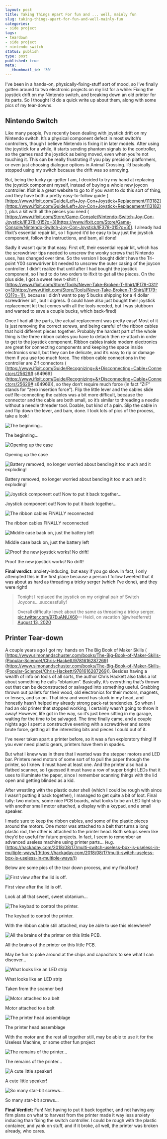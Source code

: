```yaml
---
layout: post
title: Taking Things Apart For fun and ... well, mainly fun
slug: taking-things-apart-for-fun-and-well-mainly-fun
categories:
- side project
tags:
- teardown
- side project
- nintendo switch
status: publish
type: post
published: true
meta:
  _thumbnail_id: '30'
---
```


I’ve been in a hands-on, physically-fixing-stuff sort of mood, so I’ve finally gotten around to two electronic projects on my list for a while: Fixing the joystick drift on my Nintendo switch, and breaking down an old printer for its parts. So I thought I’d do a quick write up about them, along with some pics of my tear-downs. 

## Nintendo Switch


Like many people, I’ve recently been dealing with joystick drift on my Nintendo switch. It’s a physical component defect in most switch’s controllers, though I believe Nintendo is fixing it in later models. After using the joystick for a while, it starts sending phantom signals to the controller, so the games read the joystick as being moved, even when you’re not touching it. This can be really frustrating if you play precision platformers, or even just choosing dialogue options in Animal Crossing. I’d basically stopped using my switch because the drift was so annoying.

But, being the lucky go-getter I am, I decided to try my hand at replacing the joystick component myself, instead of buying a whole new joycon controller. Ifixit is a great website to go to if you want to do this sort of thing, and they have both a pretty easy-to-follow guide (
[https://www.ifixit.com/Guide/Left+Joy-Con+Joystick+Replacement/113182](https://www.ifixit.com/Guide/Left+Joy-Con+Joystick+Replacement/113182) ), plus a kit with all the pieces you need (
[https://www.ifixit.com/Store/Game-Console/Nintendo-Switch-Joy-Con-Joystick/IF378-015?o=3](https://www.ifixit.com/Store/Game-Console/Nintendo-Switch-Joy-Con-Joystick/IF378-015?o=3)). I already had Ifixit’s essential repair kit, so I figured it’d be easy to buy just the joystick component, follow the instructions, and bam, all done!

Sadly it wasn’t 
quite that easy. First off, their essential repair kit, which has the screwdriver tips needed to unscrew the wonky screws that Nintendo uses, has changed over time. So the version I bought didn’t have the Tri-point Y00 screwdriver bit needed to unscrew the outer casing of the joycon controller. I didn’t realize that until after I had bought the joystick component, so I had to do two orders to ifixit to get all the pieces. On the plus side, I got a sweet new t-shirt (
[https://www.ifixit.com/Store/Tools/Never-Take-Broken-T-Shirt/IF179-031?o=1](https://www.ifixit.com/Store/Tools/Never-Take-Broken-T-Shirt/IF179-031?o=1)), because I didn’t want to pay 5 bucks shipping for a 4 dollar screwdriver bit , but I digress. (I could have also just bought their joystick replacement kit that comes with all the tools needed, but I was stubborn and wanted to save a couple bucks, which back-fired)

Once I had all the parts, the actual replacement was pretty easy! Most of it is just removing the correct screws, and being careful of the ribbon cables that hold different pieces together. Probably the hardest part of the whole thing is the three ribbon cables you have to detach then re-attach in order to get to the joystick component. Ribbon cables inside modern electronics are great for connecting components and keeping the space inside electronics small, but they can be delicate, and it’s easy to rip or damage them if you use too much force. The ribbon cable connections in the controller are Zif connectors (
[https://www.ifixit.com/Guide/Recognizing+&+Disconnecting+Cable+Connectors/25629# s64969](https://www.ifixit.com/Guide/Recognizing+&+Disconnecting+Cable+Connectors/25629# s64969)), so they don’t require much force (in fact “ZIF” stands for “zero insertion force”). Flip the little lever and the cables slide out! Re-connecting the cables was a bit more difficult, because the connector and the cable are both small, so it’s similar to threading a needle without a needle threader tool. Doable, but kind of a pain. Slip the cable in and flip down the lever, and bam, done. I took lots of pics of the process, take a look!




  

  



![The beginning…](/squarespace_images/20200904_132129_HDR.jpg)
              

              
                
                  
                  
The beginning…
          
          
        

        

        

      

        

![ Opening up the case ](/squarespace_images/20200904_132536_HDR.jpg)
              

              
                
                  
                  
Opening up the case
          
          
        

        

        

      


![Battery removed, no longer worried about bending it too much and it exploding!](/squarespace_images/20200904_133311_HDR.jpg)
              

              
                
                  
                  
Battery removed, no longer worried about bending it too much and it exploding!
          
          
        

        

        

      


![Joystick component out! Now to put it back together…](/squarespace_images/20200904_133857_HDR.jpg)
              

              
                
                  
                  
Joystick component out! Now to put it back together…
          
          
        

        

        

      

![The ribbon cables FINALLY reconnected](/squarespace_images/20200904_134257_HDR.jpg)
              

              
                
                  
                  
The ribbon cables FINALLY reconnected
          
          
        

        

        

      


![Middle case back on, just the battery left](/squarespace_images/20200904_134721_HDR.jpg)
              

              
                
                  
                  
Middle case back on, just the battery left
          
          
        

        

        

      


![Proof the new joystick works! No drift!](/squarespace_images/20200904_135330.jpg)
              

              
                
                  
                  
Proof the new joystick works! No drift!

  






**Final verdict:**
anxiety-inducing, but easy if you go slow. In fact, I only attempted this in the first place because a person I follow tweeted that it was about as hard as threading a tricky serger (which I’ve done), and they were right!


 
   
>Tonight I replaced the joystick on my original pair of Switch Joycons....successfully!
>
>
>Overall difficulty level: about the same as threading a tricky serger. 
>[pic.twitter.com/97EuANUX60](https://t.co/97EuANUX60)— Heidi, on vacation (@wiredferret) 
>[August 13, 2020](https://twitter.com/wiredferret/status/1293823833309413377?ref_src=twsrc%5Etfw)



 





## Printer Tear-down


A couple years ago I got my  hands on The Big Book of Maker Skills (
[https://www.simonandschuster.com/books/The-Big-Book-of-Maker-Skills-(Popular-Science)/Chris-Hackett/9781616287269](https://www.simonandschuster.com/books/The-Big-Book-of-Maker-Skills-(Popular-Science)/Chris-Hackett/9781616287269)). Besides having a wealth of info on tools of all sorts, the author Chris Hackett also talks a lot about something he calls “obtanium”. Basically, it’s everything that’s thrown out that can be deconstructed or salvaged into something useful. Grabbing thrown out pallets for their wood, old electronics for their motors, magnets, or lenses, and so on. That idea and word has stuck in my head, and honestly hasn’t helped my already strong pack-rat tendencies. So when I had an old printer that stopped working, I certainly wasn’t going to throw it away! However, life got in the way, so it’s just been sitting in my garage, waiting for the time to be salvaged. The time finally came, and a couple nights ago I spent a constructive evening with a screwdriver and some brute force, getting all the interesting bits and pieces I could out of it. 

I’ve never taken apart a printer before, so it was a fun exploratory thing! If you ever need plastic gears, printers have them in spades. 

But what I knew was in there that I wanted was the stepper motors and LED bar. Printers need motors of some sort of to pull the paper through the printer, so I knew it must have at least one. And the printer also had a flatbed scanner, so I guessed it must have a row of super bright LEDs that it uses to illuminate the paper, since I remember scanning things with the lid open and getting blinded as a kid. 

After wrestling with the plastic outer shell (which I could be rough with since I wasn’t putting it back together), I managed to get quite a bit of loot. Final tally: two motors, some nice PCB boards, what looks to be an LED light strip with another small motor attached, a display with a keypad, and a small speaker.

I made sure to keep the ribbon cables, and some of the plastic pieces around the motors. One motor was attached to a belt that turns a long plastic rod, the other is attached to the printer head. Both setups seem like they’d be useful for future projects. In fact, I seem to remember an advanced useless machine using printer parts… (e.g. 
[https://hackaday.com/2018/08/17/multi-switch-useless-box-is-useless-in-multiple-ways/](https://hackaday.com/2018/08/17/multi-switch-useless-box-is-useless-in-multiple-ways/))

Below are some pics of the tear down process, and my final loot!




  

  


![First view after the lid is off. ](/squarespace_images/20200904_162655.jpg)
              

              
                
                  
                  
First view after the lid is off.
                      
Look at all that sweet, sweet obtanium...
          
          
        

        

        

      

![The keybad to control the printer. ](/squarespace_images/20200904_170531_HDR.jpg)
              

              
                
                  
                  
The keybad to control the printer.
                      
With the ribbon cable still attached, may be able to use this elsewhere?
          
          
        

        

        

      

![All the brains of the printer on this little PCB.](/squarespace_images/20200904_170543.jpg)
              

              
                
                  
                  
All the brains of the printer on this little PCB.
                      
May be fun to poke around at the chips and capacitors to see what I can discover…
          
          
        

        

        

      


![What looks like an LED strip](/squarespace_images/20200904_170556.jpg)
              

              
                
                  
                  
What looks like an LED strip
                      
Taken from the scanner bed
          
          
        

        


![Motor attached to a belt](/squarespace_images/20200904_170609.jpg)
              

              
                
                  
                  
Motor attached to a belt
          
          
        

        

        


![The printer head assemblage](/squarespace_images/20200904_170645.jpg)
              

              
                
                  
                  
The printer head assemblage
                      
With the motor and the rest all together still, may be able to use it for the Useless Machine, or some other fun project
          
          
        

        

        

      


![The remains of the printer...](/squarespace_images/20200904_170928.jpg)
              

              
                
                  
                  
The remains of the printer...
          
          
        

        

        

      

![A cute little speaker!](/squarespace_images/20200904_171019.jpg)
              

              
                
                  
                  
A cute little speaker!
          
          
        

        

        

      

![So many star-bit screws...](/squarespace_images/20200904_171852.jpg)
              

              
                
                  
                  
So many star-bit screws...

  
 

  








**Final Verdict:**
Fun! Not having to put it back together, and not having any firm plans on what to harvest from the printer made it way less anxiety inducing than fixing the switch controller. I could be rough with the plastic container, and yank on stuff, and if it broke, all well, the printer was broken already, who cares. 
